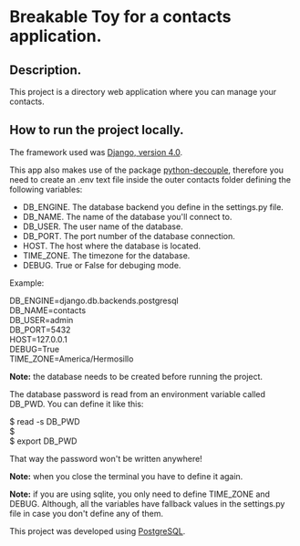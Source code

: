 # Breakable Toy for a contacts application.

## Description.
This project is a directory web application where you can manage your contacts.

## How to run the project locally.
The framework used was [Django, version 4.0](https://docs.djangoproject.com/en/4.0/).

This app also makes use of the package [python-decouple](https://pypi.org/project/python-decouple/), therefore you 
need to create an .env text file inside the outer contacts folder defining the following variables:

- DB_ENGINE. The database backend you define in the settings.py file.
- DB_NAME. The name of the database you'll connect to.
- DB_USER. The user name of the database.
- DB_PORT. The port number of the database connection.
- HOST. The host where the database is located.
- TIME_ZONE. The timezone for the database. 
- DEBUG. True or False for debuging mode.

Example:

DB_ENGINE=django.db.backends.postgresql\
DB_NAME=contacts\
DB_USER=admin\
DB_PORT=5432\
HOST=127.0.0.1\
DEBUG=True\
TIME_ZONE=America/Hermosillo

**Note:** the database needs to be created before running the project.

The database password is read from an environment variable called DB_PWD. You can define it like this:

$ read -s DB_PWD\
$ \
$ export DB_PWD

That way the password won't be written anywhere!

**Note:** when you close the terminal you have to define it again.

**Note:** if you are using sqlite, you only need to define TIME_ZONE and DEBUG. Although, all the variables have 
fallback values in the settings.py file in case you don't define any of them.

This project was developed using [PostgreSQL](https://www.postgresql.org/docs/current/).

